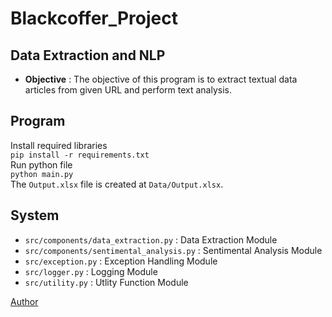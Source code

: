 # Blackcoffer_Project
## Data Extraction and NLP

*  __Objective__ : The objective of this program is to extract textual data articles from given URL and perform text analysis.

## Program
Install required libraries<br />
`pip install -r requirements.txt`<br />
Run python file<br />
`python main.py`<br />
The `Output.xlsx` file is created at `Data/Output.xlsx`.<br />
## System
* `src/components/data_extraction.py` : Data Extraction Module
* `src/components/sentimental_analysis.py` : Sentimental Analysis Module
* `src/exception.py` : Exception Handling Module
* `src/logger.py` : Logging Module
* `src/utility.py` : Utlity Function Module

[Author](https://github.com/ganeshss0)